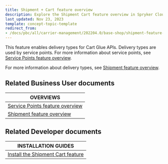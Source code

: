 ```yaml
---
title: Shipment + Cart feature overview
description: Explore the Shipment Cart feature overview in Spryker Cloud Commerce OS to optimize shipping and cart management.
last_updated: Nov 23, 2023
template: concept-topic-template
redirect_from:
- /docs/pbc/all/carrier-management/202204.0/base-shop/shipment-feature-overview.html
---
```


This feature enables delivery types for Cart Glue APIs. Delivery types are used by service points. For more information about service points, see [Service Points feature overview](/docs/pbc/all/service-point-management/{{page.version}}/unified-commerce/service-points-feature-overview.html).

For more information about delivery types, see [Shipment feature overview](/docs/pbc/all/carrier-management/{{page.version}}/base-shop/shipment-feature-overview.html).


## Related Business User documents

| OVERVIEWS |
| - |
| [Service Points feature overview](/docs/pbc/all/service-point-management/{{page.version}}/unified-commerce/service-points-feature-overview.html) |
| [Shipment feature overview](/docs/pbc/all/carrier-management/{{page.version}}/base-shop/shipment-feature-overview.html) |

## Related Developer documents

| INSTALLATION GUIDES |
| - |
| [Install the Shipment Cart feature](/docs/pbc/all/carrier-management/{{page.version}}/base-shop/install-and-upgrade/install-features/install-the-shipment-cart-feature.html) |
